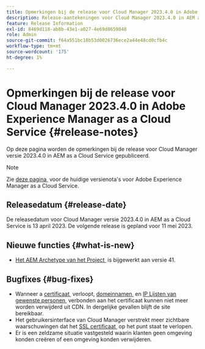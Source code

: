 ```yaml
---
title: Opmerkingen bij de release voor Cloud Manager 2023.4.0 in Adobe Experience Manager as a Cloud Service
description: Release-aantekeningen voor Cloud Manager 2023.4.0 in AEM as a Cloud Service.
feature: Release Information
exl-id: 8469d118-ab8b-43e1-a027-4e69d8659048
role: Admin
source-git-commit: f64a551bc18b53d0026736ece2a44e48cd0cfb4c
workflow-type: tm+mt
source-wordcount: '175'
ht-degree: 1%

---
```


# Opmerkingen bij de release voor Cloud Manager 2023.4.0 in Adobe Experience Manager as a Cloud Service {#release-notes}

Op deze pagina worden de opmerkingen bij de release voor Cloud Manager versie 2023.4.0 in AEM as a Cloud Service gepubliceerd.

>[!NOTE]
>
>Zie [&#x200B; deze pagina &#x200B;](/help/release-notes/release-notes-cloud/release-notes-current.md) voor de huidige versienota&#39;s voor Adobe Experience Manager as a Cloud Service.

## Releasedatum {#release-date}

De releasedatum voor Cloud Manager versie 2023.4.0 in AEM as a Cloud Service is 13 april 2023. De volgende release is gepland voor 11 mei 2023.

## Nieuwe functies {#what-is-new}

* [&#x200B; Het AEM Archetype van het Project &#x200B;](https://experienceleague.adobe.com/nl/docs/experience-manager-core-components/using/developing/archetype/overview) is bijgewerkt aan versie 41.

## Bugfixes {#bug-fixes}

* Wanneer a [&#x200B; certificaat &#x200B;](/help/implementing/cloud-manager/managing-ssl-certifications/introduction-to-ssl-certificates.md) verloopt, [&#x200B; domeinnamen &#x200B;](/help/implementing/cloud-manager/custom-domain-names/introduction.md) en [&#x200B; IP Lijsten van gewenste personen &#x200B;](/help/implementing/cloud-manager/ip-allow-lists/introduction.md) verbonden aan het certificaat kunnen niet meer worden verwijderd uit CDN. In dergelijke gevallen blijft de site bereikbaar.
* Het gebruikersinterface van Cloud Manager verstrekt meer zichtbare waarschuwingen dat het [&#x200B; SSL certificaat &#x200B;](/help/implementing/cloud-manager/managing-ssl-certifications/introduction-to-ssl-certificates.md) op het punt staat te verlopen.
* Er is een zeldzame situatie vastgesteld waarin klanten geen omgeving konden creëren of een omgeving konden verwijderen.

